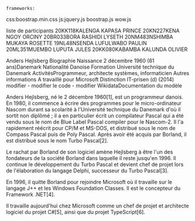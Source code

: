     frameworks:
css:boostrap.min.css
js:jquery.js
boostrap.js
wow.js


liste de participants
      20KK118KALENGA KAPASA PRINCE
      20KN227KENA NGOY ORCINY 
      20BR033BORA RASHIDI LYSETH 
      20NM483NSHIMBA MUKAYA ROSETTE
      19NL48NSENDA LUFULWABO PAULIN
      20ML351MUEMBO LUPUTA JULES
      20KK080KABAMBA KALUNDA OLIVIER 

Anders Hejlsberg
	Biographie
Naissance 2 décembre 1960 (61 ans)Danemark
Nationalité Danoise
Formation Université technique du Danemark
ActivitésProgrammeur, architecte systèmes, informaticien
Autres informations A travaillé pour Microsoft
Distinction	
IT-prisen (d) (2014)
modifier - modifier le code - modifier WikidataDocumentation du modèle

Anders Hejlsberg, né le 2 décembre 1960[1], est un programmeur danois. En 1980, il commence à écrire des programmes pour le micro-ordinateur Nascom durant sa scolarité à l'Université technique du Danemark d'où il sortit non diplômé ; il a en particulier écrit un compilateur Pascal qui a été vendu sous le nom de Blue Label Pascal compiler pour le Nascom-2. Il l'a rapidement réécrit pour CP/M et MS-DOS, et distribué sous le nom de Compass Pascal puis de Poly Pascal. Après avoir été acquis par Borland, il est distribué sous le nom Turbo Pascal[2].

Le rachat par Borland de son logiciel amène Hejlsberg à être l'un des fondateurs de la société Borland dans laquelle il reste jusqu'en 1996. Il continue le développement du Turbo Pascal et devient chef de projet lors de l'élaboration du langage Delphi, successeur du Turbo Pascal[3].

En 1996, il quitte Borland pour rejoindre Microsoft où il travaille sur le langage J++ et les Windows Foundation Classes. Il est le concepteur du Framework .NET[4].

Il travaille aujourd'hui chez Microsoft comme un chef de projet et architecte logiciel du projet C#[5], ainsi que du projet TypeScript[6].
